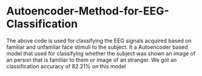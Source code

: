 # Autoencoder-Method-for-EEG-Classification

The above code is used for classifying the EEG signals acquired based on familiar and unfamilar face stimuli to the subject. It a Autoencoder based model that used for classifying whether the subject was shown an image of an person that is familiar to them or image of an stranger. We got an classification accuracy of 82.21% on this model
